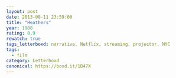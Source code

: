 ```yaml
---
layout: post 
date: 2013-08-11 23:59:00
title: "Heathers"
year: 1988
rating: 0.9
rewatch: true
tags_letterboxd: narrative, Netflix, streaming, projector, NYC
tags:
  - film
category: Letterboxd
canonical: https://boxd.it/1B47X
---
```

